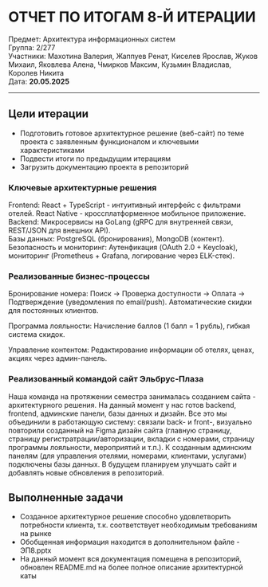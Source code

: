 # ОТЧЕТ ПО ИТОГАМ 8-Й ИТЕРАЦИИ
Предмет: Архитектура информационных систем  
Группа: 2/277  
Участники: Махотина Валерия, Жаппуев Ренат, Киселев Ярослав, Жуков Михаил, Яковлева Алена, Чмирков Максим, Кузьмин Владислав, Королев Никита  
Дата: **20.05.2025**
_________________________
## Цели итерации
- Подготовить готовое архитектурное решение (веб-сайт) по теме проекта с заявленным функционалом и ключевыми характеристиками
- Подвести итоги по предыдущим итерациям
- Загрузить документацию проекта в репозиторий

### Ключевые архитектурные решения
Frontend: React + TypeScript - интуитивный интерфейс с фильтрами отелей. React Native - кроссплатформенное мобильное приложение.  
Backend: Микросервисы на GoLang (gRPC для внутренней связи, REST/JSON для внешних API).  
Базы данных: PostgreSQL (бронирования), MongoDB (контент).  
Безопасность и мониторинг: Аутенфикация (OAuth 2.0 + Keycloak), мониторинг (Prometheus + Grafana, логирование через ELK-стек).
### Реализованные бизнес-процессы
Бронирование номера: Поиск → Проверка доступности → Оплата → Подтверждение (уведомления по email/push). Автоматические скидки для постоянных клиентов.

Программа лояльности: Начисление баллов (1 балл = 1 рубль), гибкая система скидок.

Управление контентом: Редактирование информации об отелях, ценах, акциях через админ-панель.
### Реализованный командой сайт Эльбрус-Плаза
Наша команда на протяжении семестра занималась созданием сайта - архитектурного решения. На данный момент у нас готов backend, frontend, админские панели, базы данных и дизайн. Все это мы объединили в работающую систему: связали back- и front-, визуально повторили созданный на Figma дизайн сайта (главную страницу, страницу регистратрации/авторизации, вкладки с номерами, страницу программы лояльности, мероприятий и т.п.). К созданным админским панелям (для управления отелями, номерами, клиентами, услугами) подключены базы данных. В будущем планируем улучшать сайт и добавлять новые обновления в репозиторий.

## Выполненные задачи
- Созданное архитектурное решение способно удовлетворить потребности клиента, т.к. соответствует необходимым требованиям на рынке
- Обобщенная информация находится в дополнительном файле - ЭП8.pptx
- На данный момент вся документация помещена в репозиторий, обновлен README.md на более полное описание архитектурной каты
